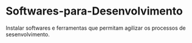 # Softwares-para-Desenvolvimento
Instalar softwares e ferramentas que permitam agilizar os processos de sesenvolvimento.
